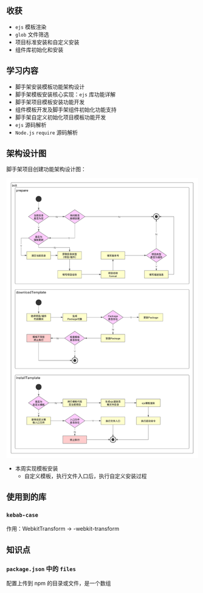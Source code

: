## 收获

- `ejs` 模板渲染
- `glob` 文件筛选
- 项目标准安装和自定义安装
- 组件库初始化和安装

## 学习内容

- 脚手架安装模板功能架构设计
- 脚手架模板安装核心实现：`ejs` 库功能详解
- 脚手架项目模板安装功能开发
- 组件模板开发及脚手架组件初始化功能支持
- 脚手架自定义初始化项目模板功能开发
- `ejs` 源码解析
- `Node.js` `require` 源码解析

## 架构设计图

脚手架项目创建功能架构设计图：

![脚手架项目创建功能架构设计图](./images/脚手架项目创建功能架构设计图.png)

- 本周实现模板安装
  - 自定义模板，执行文件入口后，执行自定义安装过程

## 使用到的库

### `kebab-case` 

作用：WebkitTransform -> -webkit-transform

## 知识点

### `package.json` 中的 `files` 

配置上传到 npm 的目录或文件，是一个数组

